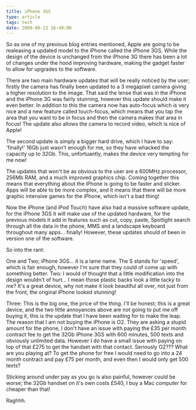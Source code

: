 ```yaml
---
title: iPhone 3GS
type: article
tags: tech
date: 2009-06-13 16:49:00
---
```


<p>So as one of my previous blog entries mentioned, Apple are going to be realeasing a updated model to the iPhone called the iPhone 3GS.  While the design of the device is unchanged from the iPhone 3G there has been a lot of changes under the hood improving hardware, making the gadget faster to allow for upgrades to the software.</p>
<p>There are two main hardware updates that will be really noticed by the user; firstly the camera has finally been updated to a 3 megapixel camera giving a higher resolution to the image.  That said the lense that was in the iPhone and the iPhone 3G was fairly stunning, however this update should make it even better.  In addition to this the camera now has auto-focus which is very nice and a new feature called touch-focus, which means that you tap the area that you want to be in focus and then the camera makes that area in focus!  The update also allows the camera to record video, which is nice of Apple!</p>
<p>The second update is simply a bigger hard drive, which I have to say: 'finally!' 16Gb just wasn't enough for me, so they have whacked the capacity up to 32Gb.  This, unfortuantly, makes the device very tempting for me now!</p>
<p>The updates that won't be as obvious to the user are a 600MHz processor, 256Mb RAM, and a much improved graphics chip.  Coming together this means that everything about the iPhone is going to be faster and slicker.  Apps will be able to be more complex, and it means that there will be more graphic intensive games for the iPhone, which isn't a bad thing!</p>
<p>Now the iPhone (and iPod Touch) have also had a massive software update, for the iPhone 3GS it will make use of the updated hardware, for the previous models it add in features such as cut, copy, paste, Spotlight search through all the data in the phone, MMS and a landscape keyboard throughout many apps… finally!  However, these updates should of been in version one of the software.</p>
<p>So into the rant:</p>
<p>One and Two; iPhone 3GS… it is a lame name.  The S stands for 'speed', which is fair enough, however I'm sure that they could of come up with something better.  Two: I would of thought that a little modification into the design wouldn't of hurt… I mean those plastic backs look a little tacky to me?  It's a great device, why not make it look beautiful all over, not just from the front, the original iPhone looked stunning!</p>
<p>Three: This is the big one, the price of the thing.  I'll be honest; this is a great device, and the two little annoyances above are not going to put me off buying it, this is the update that I have been waiting for to make the leap.  The reason that I am not buying the iPhone is O2.  They are asking a stupid amount for the phone, I don't have an issue with paying the &pound;35 per month contract fee to get the 32Gb iPhone 3GS with 600 minutes, 500 texts and obviously unlimited data.  However I do have a small issue with paying on top of that &pound;275 to get the handset with that contact.  Seriously O2??? What are you playing at?  To get the phone for free I would need to go into a 24 month contract and pay &pound;75 per month, and even then I would only get 500 texts?</p>
<p>Sticking around under pay as you go is also painful, however could be worse; the 32Gb handset on it's own costs &pound;540, I buy a Mac computer for cheaper than that!</p>
<p>Raghhh.</p>
